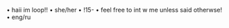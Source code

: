 • haii im loop!!
• she/her
• !15-
• feel free to int w me unless said otherwse!
• eng/ru

<!---
owlxsu/owlxsu is a ✨ special ✨ repository because its `README.md` (this file) appears on your GitHub profile.
You can click the Preview link to take a look at your changes.
--->
